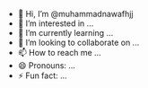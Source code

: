 - 👋 Hi, I’m @muhammadnawafhjj
- 👀 I’m interested in ...
- 🌱 I’m currently learning ...
- 💞️ I’m looking to collaborate on ...
- 📫 How to reach me ...
- 😄 Pronouns: ...
- ⚡ Fun fact: ...

<!---
muhammadnawafhjj/muhammadnawafhjj is a ✨ special ✨ repository because its `README.md` (this file) appears on your GitHub profile.
You can click the Preview link to take a look at your changes.
--->
